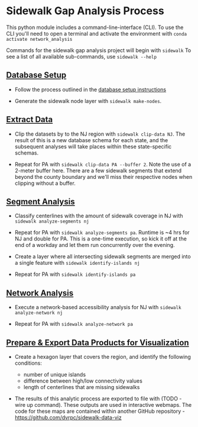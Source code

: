 # Sidewalk Gap Analysis Process

This python module includes a command-line-interface (CLI). To use the CLI you'll need to open a terminal and activate the environment with ``conda activate network_analysis``


Commands for the sidewalk gap analysis project will begin with ``sidewalk``  To see a list of all available sub-commands, use ``sidewalk --help`` 

## [Database Setup](../database)

- Follow the process outlined in the [database setup instructions](database_setup.md)


- Generate the sidewalk node layer with ``sidewalk make-nodes``.

## [Extract Data](../sidewalk_gaps/extract_data)


- Clip the datasets by to the NJ region with ``sidewalk clip-data NJ``. The result of this is a new database schema for each state, and the subsequent analyses will take places within these state-specific schemas.


- Repeat for PA with ``sidewalk clip-data PA --buffer 2``. Note the use of a 2-meter buffer here. There are a few sidewalk segments that extend beyond the county boundary and we'll miss their respective nodes when clipping without a buffer.


## [Segment Analysis](../sidewalk_gaps/segments)


- Classify centerlines with the amount of sidewalk coverage in NJ with ``sidewalk analyze-segments nj`` 

- Repeat for PA with ``sidewalk analyze-segments pa``. Runtime is ~4 hrs for NJ and double for PA. This is a one-time execution, so kick it off at the end of a workday and let them run concurrently over the evening.

- Create a layer where all intersecting sidewalk segments are merged into a single feature with ``sidewalk identify-islands nj``

- Repeat for PA with ``sidewalk identify-islands pa``


## [Network Analysis](../sidewalk_gaps/accessibility)


- Execute a network-based accessibility analysis for NJ with ``sidewalk analyze-network nj``

- Repeat for PA with ``sidewalk analyze-network pa``


## [Prepare & Export Data Products for Visualization](../sidewalk_gaps/data_viz)

- Create a hexagon layer that covers the region, and identify the following conditions:
    - number of unique islands
    - difference between high/low connectivity values
    - length of centerlines that are missing sidewalks


- The results of this analytic process are exported to file with (TODO - wire up command). These outputs are used in interactive webmaps. The code for these maps are contained within another GitHub repository - https://github.com/dvrpc/sidewalk-data-viz

